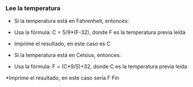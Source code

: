### Lee la temperatura

* Si la temperatura está en Fahrenheit, entonces:

* Usa la fórmula: C = 5/9*(F-32), donde F es la temperatura previa leída

* Imprime el resultado, en este caso es C

* Si la temperatura está en Celsius, entonces:

* Usa la fórmula: F = (C*9/5)+32, donde C es la temperatura previa leída

*Imprime el resultado, en este caso sería F
Fin
